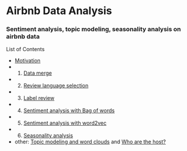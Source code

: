 # Airbnb Data Analysis

### Sentiment analysis, topic modeling, seasonality analysis on airbnb data

List of Contents
- [Motivation](https://github.com/Kiminaka/airbnb_data_analysis/blob/master/0_Motivation.pdf)
- 1) [Data merge](https://github.com/Kiminaka/airbnb_data_analysis/blob/master/1_Airbnb_data_merge.ipynb)
- 2) [Review language selection](https://github.com/Kiminaka/airbnb_data_analysis/blob/master/2_Airbnb_review_language_selection.ipynb)
- 3) [Label review](https://github.com/Kiminaka/airbnb_data_analysis/blob/master/3_Label_review_Alchemy_API%20.ipynb)
- 4) [Sentiment analysis with Bag of words](https://github.com/Kiminaka/airbnb_data_analysis/blob/master/4_Sentiment_analysis_with_Bag_of_words.ipynb)
- 5) [Sentiment analysis with word2vec](https://github.com/Kiminaka/airbnb_data_analysis/blob/master/5_Sentiment_analysis_with_word2vec.ipynb)
- 6) [Seasonality analysis](https://github.com/Kiminaka/airbnb_data_analysis/blob/master/6_seasonality_analysis.ipynb)
- other: [Topic modeling and word clouds](https://github.com/Kiminaka/airbnb_data_analysis/blob/master/Other_Topic_modeling_and_word_clouds.ipynb) and [Who are the host?](https://github.com/Kiminaka/airbnb_data_analysis/blob/master/Other_Who_are_the_host%3F.ipynb)
